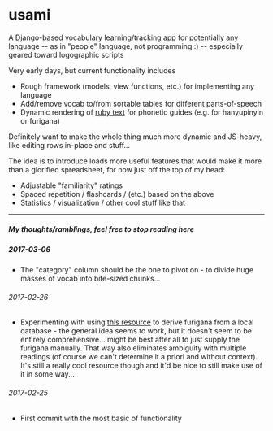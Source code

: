 # usami

A Django-based vocabulary learning/tracking app for potentially any language -- as in "people" language, not programming :) -- especially geared toward logographic scripts

Very early days, but current functionality includes
* Rough framework (models, view functions, etc.) for implementing any language
* Add/remove vocab to/from sortable tables for different parts-of-speech
* Dynamic rendering of [ruby text](https://www.w3.org/TR/html-ruby-extensions/) for phonetic guides (e.g. for hanyupinyin or furigana)

Definitely want to make the whole thing much more dynamic and JS-heavy, like editing rows in-place and stuff...

The idea is to introduce loads more useful features that would make it more than a glorified spreadsheet, for now just off the top of my head:
* Adjustable "familiarity" ratings
* Spaced repetition / flashcards / (etc.) based on the above
* Statistics / visualization / other cool stuff like that

---

##### My thoughts/ramblings, feel free to stop reading here

##### 2017-03-06
* The "category" column should be the one to pivot on - to divide huge masses of vocab into bite-sized chunks...

###### 2017-02-26
* Experimenting with using [this resource](https://github.com/Doublevil/JmdictFurigana) to derive furigana from a local database - the general idea seems to work, but it doesn't seem to be entirely comprehensive... might be best after all to just supply the furigana manually. That way also eliminates ambiguity with multiple readings (of course we can't determine it a priori and without context). It's still a really cool resource though and it'd be nice to still make use of it in some way...

###### 2017-02-25
* First commit with the most basic of functionality